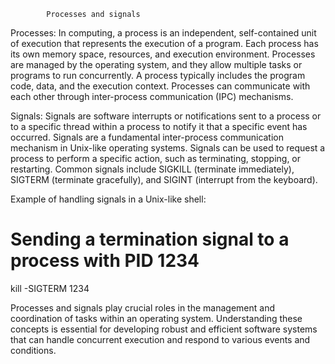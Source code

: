 			Processes and signals

Processes:
In computing, a process is an independent, self-contained unit of execution that represents the execution of a program. Each process has its own memory space, resources, and execution environment. Processes are managed by the operating system, and they allow multiple tasks or programs to run concurrently. A process typically includes the program code, data, and the execution context. Processes can communicate with each other through inter-process communication (IPC) mechanisms.


Signals:
Signals are software interrupts or notifications sent to a process or to a specific thread within a process to notify it that a specific event has occurred. Signals are a fundamental inter-process communication mechanism in Unix-like operating systems. Signals can be used to request a process to perform a specific action, such as terminating, stopping, or restarting. Common signals include SIGKILL (terminate immediately), SIGTERM (terminate gracefully), and SIGINT (interrupt from the keyboard).


Example of handling signals in a Unix-like shell:
# Sending a termination signal to a process with PID 1234
kill -SIGTERM 1234


Processes and signals play crucial roles in the management and coordination of tasks within an operating system. Understanding these concepts is essential for developing robust and efficient software systems that can handle concurrent execution and respond to various events and conditions.
